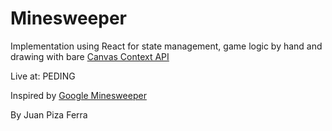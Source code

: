 # Minesweeper

Implementation using React for state management, game logic by hand and drawing with bare [Canvas Context API](https://developer.mozilla.org/en-US/docs/Web/API/CanvasRenderingContext2D)

Live at: PEDING

Inspired by [Google Minesweeper](https://www.google.com/fbx?fbx=minesweeper)

By Juan Piza Ferra
